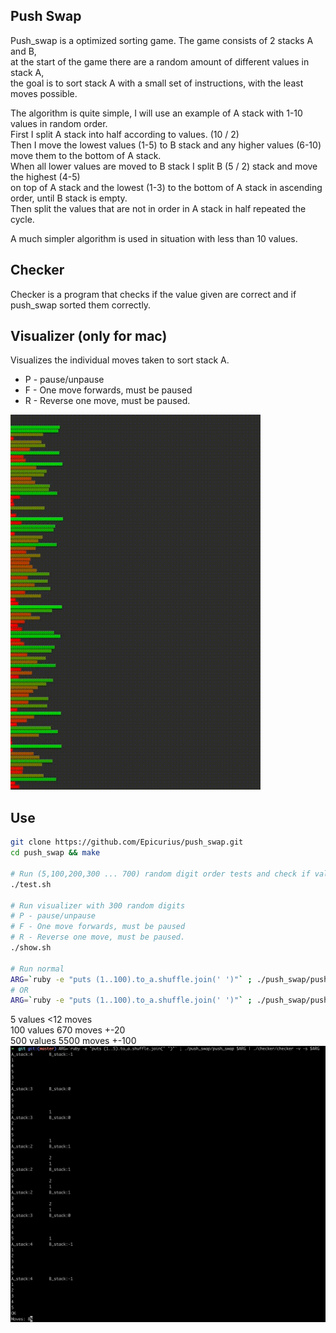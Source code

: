 ## Push Swap

Push_swap is a optimized sorting game. The game consists of 2 stacks A and B,<br>
at the start of the game there are a random amount of different values in stack A,<br>
the goal is to sort stack A with a small set of instructions, with the least moves possible.<br>

The algorithm is quite simple, I will use an example of A stack with 1-10 values in random order.<br>
First I split A stack into half according to values. (10 / 2)<br>
Then I move the lowest values (1-5) to B stack and any higher values (6-10) move them to the bottom of A stack.<br>
When all lower values are moved to B stack I split B (5 / 2) stack and move the highest (4-5)<br>
on top of A stack and the lowest (1-3) to the bottom of A stack in ascending order, until B stack is empty.<br>
Then split the values that are not in order in A stack in half repeated the cycle.<br>

A much simpler algorithm is used in situation with less than 10 values.

## Checker
Checker is a program that checks if the value given are correct and if push_swap sorted them correctly.

## Visualizer (only for mac)
Visualizes the individual moves taken to sort stack A.
 *	P - pause/unpause
 *	F - One move forwards, must be paused
 *	R	- Reverse one move, must be paused.

<img src=/images/output.gif width="400"><rb>
## Use
```sh
git clone https://github.com/Epicurius/push_swap.git
cd push_swap && make

# Run (5,100,200,300 ... 700) random digit order tests and check if valid.
./test.sh

# Run visualizer with 300 random digits
# P - pause/unpause
# F - One move forwards, must be paused
# R	- Reverse one move, must be paused.
./show.sh

# Run normal
ARG=`ruby -e "puts (1..100).to_a.shuffle.join(' ')"` ; ./push_swap/push_swap $ARG
# OR
ARG=`ruby -e "puts (1..100).to_a.shuffle.join(' ')"` ; ./push_swap/push_swap $ARG | ./checker/checker $ARG
```

5 values <12 moves <br>
100 values 670 moves +-20 <br>
500 values 5500 moves +-100 <br>
<img src=/images/checker.png width="700">


